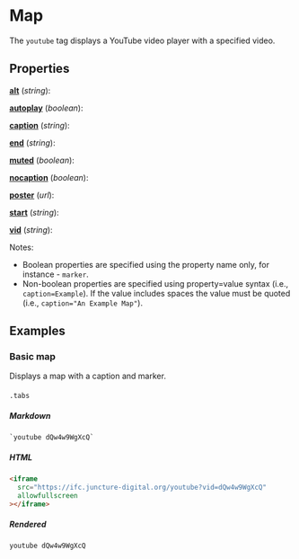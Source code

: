 <style> 
  .markdown-section h2 ~ p > strong > a { color: crimson; font-size: 110%; text-decoration: none; }
  .markdown-section table { 
    margin-left:3rem; 
    width: calc(100% - 6rem); 
    border:1px solid #555;
  }
  .markdown-section td, .markdown-section th {
    border:1px solid #555;
    padding: 8px;
    line-height: 1.2;
  }
  .markdown-section th {
    background-color:#E2F0F7;
    font-weight:bold !important;
    text-align:center !important;
  }
</style>

# Map

The `youtube` tag displays a YouTube video player with a specified video.

## Properties

**[alt](#examples)** (_string_):  

**[autoplay](#examples)** (_boolean_):  

**[caption](#examples)** (_string_):  

**[end](#examples)** (_string_):  

**[muted](#examples)** (_boolean_):  

**[nocaption](#examples)** (_boolean_):  

**[poster](#examples)** (_url_):  

**[start](#examples)** (_string_):  

**[vid](#examples)** (_string_):  

Notes:
- Boolean properties are specified using the property name only, for instance - `marker`.
- Non-boolean properties are specified using property=value syntax (i.e., `caption=Example`).  If the value includes spaces the value must be quoted (i.e., `caption="An Example Map"`).

## Examples

### Basic map

Displays a map with a caption and marker.

####
`.tabs`

##### Markdown

```markup
`youtube dQw4w9WgXcQ`
```

##### HTML

```html
<iframe
  src="https://ifc.juncture-digital.org/youtube?vid=dQw4w9WgXcQ"
  allowfullscreen
></iframe>
```

##### Rendered

`youtube dQw4w9WgXcQ`
